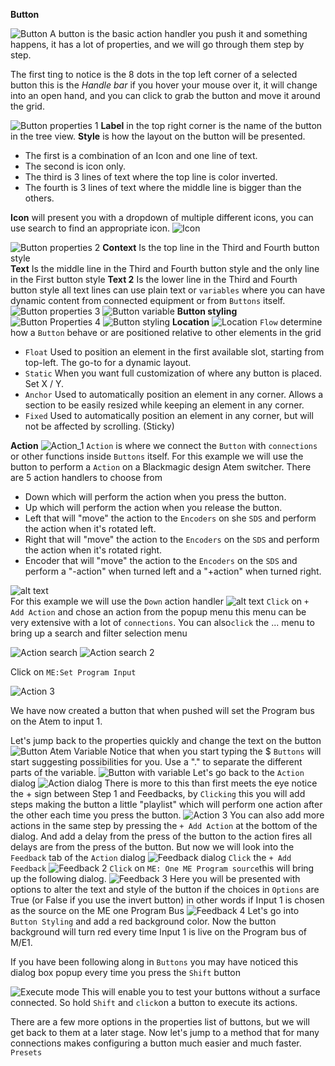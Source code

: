 **Button**

![Button](images//button/button.png 'Button')
A button is the basic action handler you push it and something happens, it has a lot of properties, and we will go through them step by step.

The first ting to notice is the 8 dots in the top left corner of a selected button this is the *Handle bar* if you hover your mouse over it, it will change into an open hand, and you can click to grab the button and move it around the grid.

![Button properties 1](images/button/button_properties_1.png 'Button properties 1')
**Label** in the top right corner is the name of the button in the tree view.
**Style** is how the layout on the button will be presented.
* The first is a combination of an Icon and one line of text.
* The second is icon only.
* The third is 3 lines of text where the top line is color inverted.
* The fourth is 3 lines of text where the middle line is bigger than the others.

**Icon** will present you with a dropdown of multiple different icons, you can use search to find an appropriate icon.
![Icon](images/button/icon.png 'Icon')

![Button properties 2](images/button/button_properties_2.png 'button properties 2')
**Context** Is the top line in the Third and Fourth button style  
**Text** Is the middle line in the Third and Fourth button style and the only line in the First button style
**Text 2** Is the lower line in the Third and Fourth button style
all text lines can use plain text or `variables` where you can have dynamic content from connected equipment or from `Buttons` itself.
![Button properties 3](images/button/button_properties_3.png 'Button properties 3')
![Button variable](images/button/button_variable.png 'button variable') 
**Button styling**
![Button Properties 4](images/button/button_properties_4.png 'Button properties4')
![Button styling](images/button/button_styling.png 'Button styling')
**Location**
![Location](images/button/location.png 'Location')
`Flow` determine how a `Button` behave or are positioned relative to other elements in the grid

- `Float` Used to position an element in the first available slot, starting from top-left. The go-to for a dynamic layout.
- `Static` When you want full customization of where any button is placed. Set X / Y.
- `Anchor` Used to automatically position an element in any corner. Allows a section to be easily resized while keeping an element in any corner.
- `Fixed` Used to automatically position an element in any corner, but will not be affected by scrolling. (Sticky)
  
**Action**
![Action_1](images/button/action_1.png 'Action_1')
`Action` is where we connect the `Button` with `connections` or other functions inside `Buttons` itself. For this example we will use the button to perform a `Action` on a Blackmagic design Atem switcher. There are 5 action handlers to choose from 

- Down which will perform the action when you press the button.
- Up which will perform the action when you release the button.
- Left that will "move" the action to the `Encoders` on she `SDS` and perform the action when it's rotated left.
- Right that will "move" the action to the `Encoders` on the `SDS` and perform the action when it's rotated right.
- Encoder that will "move" the action to the `Encoders` on the `SDS` and perform a "-action" when turned left and a "+action" when turned right.
  
![alt text](images/button/action_2.png)  
For this example we will use the `Down` action handler 
![alt text](images/button/action_add_action.png)
`Click` on `+ Add Action` and chose an action from the popup menu this menu can be very extensive with a lot of `connections`. You can also`click` the ... menu to bring up a search and filter selection menu

![Action search](images/button/action_search.png 'Action search')
![Action search 2](images/button/action_search_2.png 'Action search 2')

Click on `ME:Set Program Input`

![Action 3](images/button/action_3.png 'Action 3')

We have now created a button that when pushed will set the Program bus on the Atem to input 1.

Let's jump back to the properties quickly and change the text on the button
![Button Atem Variable](images/button/button_variable_atem.png 'Button Atem Variable')
Notice that when you start typing the $ `Buttons` will start suggesting possibilities for you. Use a "." to separate the different parts of the variable.
![Button with variable](images/button/button_with_variable.png 'Button with variable')
Let's go back to the `Action` dialog
![Action dialog](images/button/action_1.png 'Action dialog')
There is more to this than first meets the eye notice the + sign between Step 1 and Feedbacks, by `Clicking` this you will add steps making the button a little "playlist" which will perform  one action after the other each time you press the button.
![Action 3](images/button/action_3.png 'Action 3') 
 You can also add more actions in the same step by pressing the `+ Add Action` at the bottom of the dialog. And add a delay from the press of the button to the action fires all delays are from the press of the button.
 But now we will look into the `Feedback` tab of the `Action` dialog
 ![Feedback dialog](images/button/feedback.png 'Feedback dialog')
 `Click` the `+ Add Feedback`
 ![Feedback 2](images/button/feedback_2.png 'Feedback 2')
`Click` on `ME: One ME Program source`this will bring up the following dialog.
![Feedback 3](images/button/feedback_3.png 'Feedback 3')
Here you will be presented with options to alter the text and style of the button if the choices in `Options` are True (or False if you use the invert button) in other words if Input 1 is chosen as the source on the ME one Program Bus
![Feedback 4](images/button/feedback_4.png 'Feedback 4')
Let's go into `Button Styling` and add a red background color. Now the button background will turn red every time Input 1 is live on the Program bus of M/E1.

If you have been following along in `Buttons` you may have noticed this dialog box popup every time you press the `Shift` button

![Execute mode](images/button/execute_mode.png 'Execute mode')
This will enable you to test your buttons without a surface connected. So hold `Shift` and `click`on a button to execute its actions.

There are a few more options in the properties list of buttons, but we will get back to them at a later stage. Now let's jump to a method that for many connections makes configuring a button much easier and much faster. `Presets`
